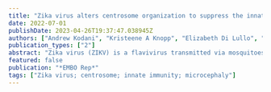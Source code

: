 ```yaml
---
title: "Zika virus alters centrosome organization to suppress the innate immune response"
date: 2022-07-01
publishDate: 2023-04-26T19:37:47.038945Z
authors: ["Andrew Kodani", "Kristeene A Knopp", "Elizabeth Di Lullo", "Hanna Retallack", "Arnold R Kriegstein", "Joseph L DeRisi", "Jeremy F Reiter"]
publication_types: ["2"]
abstract: "Zika virus (ZIKV) is a flavivirus transmitted via mosquitoes and sex to cause congenital neurodevelopmental defects, including microcephaly. Inherited forms of microcephaly (MCPH) are associated with disrupted centrosome organization. Similarly, we found that ZIKV infection disrupted centrosome organization. ZIKV infection disrupted the organization of centrosomal proteins including CEP63, a MCPH-associated protein. The ZIKV nonstructural protein NS3 bound CEP63, and expression of NS3 was sufficient to alter centrosome architecture and CEP63 localization. Loss of CEP63 suppressed ZIKV-induced centrosome disorganization, indicating that ZIKV requires CEP63 to disrupt centrosome organization. ZIKV infection or CEP63 loss decreased the centrosomal localization and stability of TANK-binding kinase 1 (TBK1), a regulator of the innate immune response. ZIKV infection also increased the centrosomal accumulation of the CEP63 interactor DTX4, a ubiquitin ligase that degrades TBK1. Therefore, we propose that ZIKV disrupts CEP63 function to increase centrosomal DTX4 localization and destabilization of TBK1, thereby tempering the innate immune response."
featured: false
publication: "*EMBO Rep*"
tags: ["Zika virus; centrosome; innate immunity; microcephaly"]
---
```


